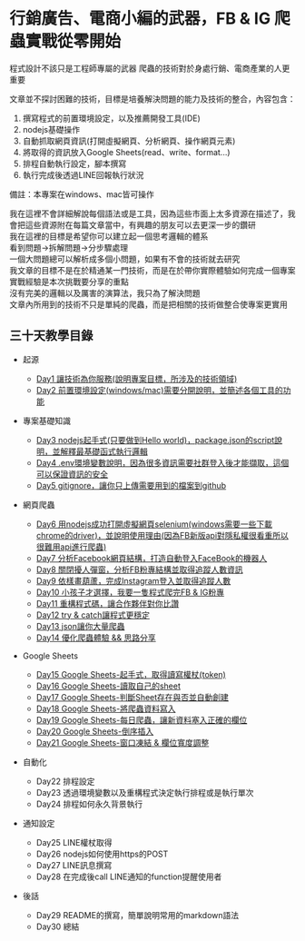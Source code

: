 # 行銷廣告、電商小編的武器，FB & IG 爬蟲實戰從零開始

程式設計不該只是工程師專屬的武器
爬蟲的技術對於身處行銷、電商產業的人更重要

文章並不探討困難的技術，目標是培養解決問題的能力及技術的整合，內容包含：
1. 撰寫程式的前置環境設定，以及推薦開發工具(IDE)
2. nodejs基礎操作
3. 自動抓取網頁資訊(打開虛擬網頁、分析網頁、操作網頁元素)
4. 將取得的資訊放入Google Sheets(read、write、format...)
5. 排程自動執行設定，腳本撰寫
6. 執行完成後透過LINE回報執行狀況

備註：本專案在windows、mac皆可操作

我在這裡不會詳細解說每個語法或是工具，因為這些市面上太多資源在描述了，我會把這些資源附在每篇文章當中，有興趣的朋友可以去更深一步的鑽研  
我在這裡的目標是希望你可以建立起一個思考邏輯的體系  
看到問題->拆解問題->分步驟處理  
一個大問題總可以解析成多個小問題，如果有不會的技術就去研究  
我文章的目標不是在於精通某一門技術，而是在於帶你實際體驗如何完成一個專案  
實戰經驗是本次挑戰要分享的重點  
沒有完美的邏輯以及厲害的演算法，我只為了解決問題  
文章內所用到的技術不只是單純的爬蟲，而是把相關的技術做整合使專案更實用  

## 三十天教學目錄

* 起源
    * [Day1 讓技術為你服務(說明專案目標，所涉及的技術領域)](/day1/README.md)
    * [Day2 前置環境設定(windows/mac)需要分開說明，並簡述各個工具的功能](/day2/README.md)

* 專案基礎知識
    * [Day3 nodejs起手式(只要做到Hello world)，package.json的script說明，並解釋最基礎函式執行邏輯](/day3/README.md)
    * [Day4 .env環境變數說明，因為很多資訊需要社群登入後才能擷取，這個可以保證資訊的安全](/day4/README.md)
    * [Day5 gitignore，讓你只上傳需要用到的檔案到github](/day5/README.md)

* 網頁爬蟲
    * [Day6 用nodejs成功打開虛擬網頁selenium(windows需要一些下載chrome的driver)，並說明使用理由(因為FB新版api對隱私權很看重所以很難用api進行爬蟲)](/day6/README.md)
    * [Day7 分析Facebook網頁結構，打造自動登入FaceBook的機器人](/day7/README.md)
    * [Day8 關閉擾人彈窗，分析FB粉專結構並取得追蹤人數資訊](/day8/README.md)
    * [Day9 依樣畫葫蘆，完成Instagram登入並取得追蹤人數](/day9/README.md)
    * [Day10 小孩子才選擇，我要一隻程式爬完FB & IG粉專](/day10/README.md)
    * [Day11 重構程式碼，讓合作夥伴對你比讚](/day11/README.md)
    * [Day12 try & catch讓程式更穩定](/day12/README.md)
    * [Day13 json讓你大量爬蟲](/day13/README.md)
    * [Day14 優化爬蟲體驗 && 思路分享](/day14/README.md)

* Google Sheets
    * [Day15 Google Sheets-起手式，取得讀寫權杖(token)](/day15/README.md)
    * [Day16 Google Sheets-讀取自己的sheet](/day16/README.md)
    * [Day17 Google Sheets-判斷Sheet存在與否並自動創建](/day17/README.md)
    * [Day18 Google Sheets-將爬蟲資料寫入](/day18/README.md)
    * [Day19 Google Sheets-每日爬蟲，讓新資料塞入正確的欄位](/day19/README.md)
    * [Day20 Google Sheets-倒序插入](/day20/README.md)
    * [Day21 Google Sheets-窗口凍結 & 欄位寬度調整](/day21/README.md)

* 自動化
    * Day22 排程設定
    * Day23 透過環境變數以及重構程式決定執行排程或是執行單次
    * Day24 排程如何永久背景執行

* 通知設定
    * Day25 LINE權杖取得
    * Day26 nodejs如何使用https的POST
    * Day27 LINE訊息撰寫
    * Day28 在完成後call LINE通知的function提醒使用者

* 後話
    * Day29 README的撰寫，簡單說明常用的markdown語法
    * Day30 總結

